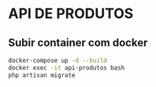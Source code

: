 # API DE PRODUTOS

## Subir container com docker  
```bash
docker-compose up -d --build
docker exec -it api-produtos bash 
php artisan migrate
```